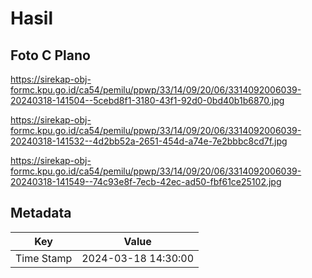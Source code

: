 # Hasil

## Foto C Plano

https://sirekap-obj-formc.kpu.go.id/ca54/pemilu/ppwp/33/14/09/20/06/3314092006039-20240318-141504--5cebd8f1-3180-43f1-92d0-0bd40b1b6870.jpg

https://sirekap-obj-formc.kpu.go.id/ca54/pemilu/ppwp/33/14/09/20/06/3314092006039-20240318-141532--4d2bb52a-2651-454d-a74e-7e2bbbc8cd7f.jpg

https://sirekap-obj-formc.kpu.go.id/ca54/pemilu/ppwp/33/14/09/20/06/3314092006039-20240318-141549--74c93e8f-7ecb-42ec-ad50-fbf61ce25102.jpg


## Metadata

| Key        | Value               |
| ---------- | ------------------- |
| Time Stamp | 2024-03-18 14:30:00 |



